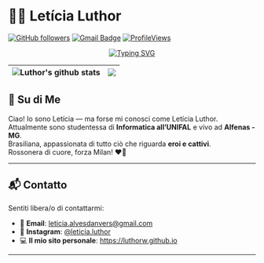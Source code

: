 # 👩‍💻 Letícia Luthor

[![GitHub followers](https://img.shields.io/github/followers/LuthorW?label=Follow&style=social)](https://github.com/LuthorW/?tab=follow)
[![Gmail Badge](https://img.shields.io/badge/-leticia.alvesdanvers@gmail.com-c14438?style=social&logo=Gmail&logoColor=red&link=mailto:leticia.alvesdanvers@gmail.com)](mailto:leticia.alvesdanvers@gmail.com)
[![ProfileViews](https://komarev.com/ghpvc/?username=LuthorW&color=red&style=flat)](https://komarev.com/ghpvc/?username=LuthorW)

<p align="center">
  <a href="https://git.io/typing-svg"><img src="https://readme-typing-svg.demolab.com?font=Courier&size=22&pause=600&center=true&vCenter=true&multiline=true&repeat=false&random=false&width=435&height=120&lines=CEO;Of;Luthor+Corp" alt="Typing SVG" /></a>
</p>

| <img align="center" src="https://github-readme-stats.vercel.app/api?username=LuthorW&show_icons=true&include_all_commits=true&theme=github_dark" alt="Luthor's github stats" /> | <img align="center" src="https://github-readme-stats.vercel.app/api/top-langs/?username=LuthorW&layout=donut&theme=github_dark&hide=TeX" /></a> |
| ------------- | ------------- |

## 🧾 Su di Me

Ciao! Io sono Letícia — ma forse mi conosci come Letícia Luthor.  
Attualmente sono studentessa di **Informatica all’UNIFAL** e vivo ad **Alfenas - MG**.  
Brasiliana, appassionata di tutto ciò che riguarda **eroi e cattivi**.  
Rossonera di cuore, forza Milan! ❤️🖤

---

## 📬 Contatto

Sentiti libera/o di contattarmi:

- 📧 **Email**: leticia.alvesdanvers@gmail.com  
- 📸 **Instagram**: [@leticia.luthor](https://www.instagram.com/leticia.luthor)  
- 💻 **Il mio sito personale**: https://luthorw.github.io  

---

